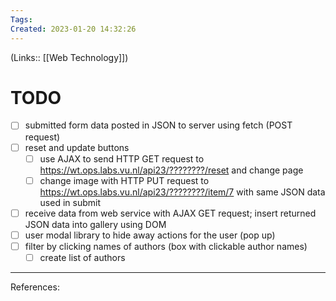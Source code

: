 ```yaml
---
Tags: 
Created: 2023-01-20 14:32:26
---
```

(Links:: [[Web Technology]])
# TODO
- [ ] submitted form data posted in JSON to server using fetch (POST request)
- [ ] reset and update buttons
	- [ ] use AJAX to send HTTP GET request to https://wt.ops.labs.vu.nl/api23/????????/reset and change page
	- [ ] change image with HTTP PUT request to https://wt.ops.labs.vu.nl/api23/????????/item/7 with same JSON data used in submit
- [ ] receive data from web service with AJAX GET request; insert returned JSON data into gallery using DOM
- [ ] user modal library to hide away actions for the user (pop up)
- [ ] filter by clicking names of authors (box with clickable author names)
	- [ ] create list of authors

---
References: